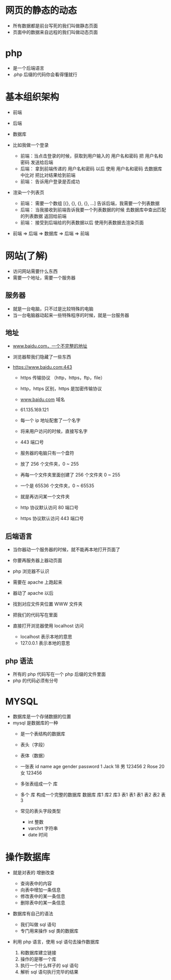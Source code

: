 # 网页的静态的动态

- 所有数据都是前台写死的我们叫做静态页面
- 页面中的数据来自远程的我们叫做动态页面

# php

- 是一个后端语言
- .php 后缀的代码你会看得懂就行

# 基本组织架构

- 前端
- 后端
- 数据库

- 比如我做一个登录
  + 前端：当点击登录的时候，获取到用户输入的 用户名和密码
          把 用户名和密码 发送给后端
  + 后端： 拿到前端传递的 用户名和密码 以后
          使用 用户名和密码 去数据库中比对
          把比对结果给到前端
  + 前端： 告诉用户登录是否成功

- 渲染一个列表页
  + 前端： 需要一个数组 [{}, {}, {}, {}, ...]
          告诉后端，我需要一个列表数据
  + 后端： 当我接收到前端告诉我要一个列表数据的时候
          去数据库中查出匹配的列表数据
          返回给前端
  + 前端： 接受到后端给的列表数据以后
          使用列表数据去渲染页面

- 前端 => 后端 => 数据库 => 后端 => 前端

# 网站(了解)

- 访问网站需要什么东西
- 需要一个地址，需要一个服务器

## 服务器

- 就是一台电脑，只不过是比较特殊的电脑
- 当一台电脑器动起来一些特殊程序的时候，就是一台服务器

## 地址

- www.baidu.com，一个不完整的地址
- 浏览器帮我们隐藏了一些东西

- https://www.baidu.com:443
  + https 传输协议 （http，https，ftp，file）
  + http，https 区别，https 是加密传输协议

  + www.baidu.com 域名
  + 61.135.169.121
  + 每一个 ip 地址配套了一个名字
  + 将来用户访问的时候，直接写名字

  + 443 端口号
  + 服务器的电脑只有一个盘符
  + 放了 256 个文件夹，0 ~ 255
  + 再每一个文件夹里面创建了 256 个文件夹 0 ~ 255
  + 一个是 65536 个文件夹，0 ~ 65535
  + 就是再访问某一个文件夹

  + http 协议默认访问 80 端口号
  + https 协议默认访问 443 端口号

## 后端语言

- 当你器动一个服务器的时候，就不能再本地打开页面了
- 你要再服务器上器动页面
- php 浏览器不认识
- 需要在 apache 上跑起来

- 器动了 apache 以后
- 找到对应文件夹位置 WWW 文件夹
- 把我们的代码写在里面
- 直接打开浏览器使用 localhost 访问
  + localhost 表示本地的意思
  + 127.0.0.1 表示本地的意思

## php 语法

- 所有的 php 代码写在一个 php 后缀的文件里面
- php 的代码必须有分号


# MYSQL

- 数据库是一个存储数据的位置
- mysql 是数据库的一种
  + 是一个表结构的数据库
  + 表头（字段）
  + 表体（数据）

  + 一张表
  id     name      age    gender    password
  1      Jack      18     男        123456
  2      Rose      20     女        123456

  + 多张表组成一个 库

  + 多个 库 构成一个完整的数据库
                    数据库
               库1     库2    库3
               表1     表1    表1
               表2     表2
               表3

  + 常见的表头字段类型
    + int 整数
    + varchrt 字符串
    + date 时间


# 操作数据库

- 就是对表的 增删改查
  + 查询表中的内容
  + 向表中增加一条信息
  + 修改表中的某一条信息
  + 删除表中的某一条信息

- 数据库有自己的语法
  + 我们叫做 sql 语句
  + 专门用来操作 sql 类的数据库

- 利用 php 语言，使用 sql 语句去操作数据库
  1. 和数据库建立链接
  2. 操作的是哪一个库
  3. 执行一个什么样子的 sql 语句
  4. 解析 sql 语句执行完毕的结果
